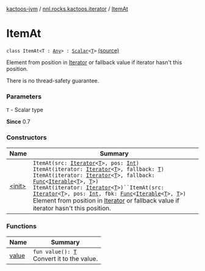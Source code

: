 [kactoos-jvm](../../index.md) / [nnl.rocks.kactoos.iterator](../index.md) / [ItemAt](./index.md)

# ItemAt

`class ItemAt<T : `[`Any`](https://kotlinlang.org/api/latest/jvm/stdlib/kotlin/-any/index.html)`> : `[`Scalar`](../../nnl.rocks.kactoos/-scalar/index.md)`<`[`T`](index.md#T)`>` [(source)](https://github.com/neonailol/kactoos/blob/master/kactoos-jvm/src/main/kotlin/nnl/rocks/kactoos/iterator/ItemAt.kt#L22)

Element from position in [Iterator](https://kotlinlang.org/api/latest/jvm/stdlib/kotlin.collections/-iterator/index.html)
or fallback value if iterator hasn't this position.

There is no thread-safety guarantee.

### Parameters

`T` - Scalar type

**Since**
0.7

### Constructors

| Name | Summary |
|---|---|
| [&lt;init&gt;](-init-.md) | `ItemAt(src: `[`Iterator`](https://kotlinlang.org/api/latest/jvm/stdlib/kotlin.collections/-iterator/index.html)`<`[`T`](index.md#T)`>, pos: `[`Int`](https://kotlinlang.org/api/latest/jvm/stdlib/kotlin/-int/index.html)`)`<br>`ItemAt(iterator: `[`Iterator`](https://kotlinlang.org/api/latest/jvm/stdlib/kotlin.collections/-iterator/index.html)`<`[`T`](index.md#T)`>, fallback: `[`T`](index.md#T)`)`<br>`ItemAt(iterator: `[`Iterator`](https://kotlinlang.org/api/latest/jvm/stdlib/kotlin.collections/-iterator/index.html)`<`[`T`](index.md#T)`>, fallback: `[`Func`](../../nnl.rocks.kactoos/-func/index.md)`<`[`Iterable`](https://kotlinlang.org/api/latest/jvm/stdlib/kotlin.collections/-iterable/index.html)`<`[`T`](index.md#T)`>, `[`T`](index.md#T)`>)`<br>`ItemAt(iterator: `[`Iterator`](https://kotlinlang.org/api/latest/jvm/stdlib/kotlin.collections/-iterator/index.html)`<`[`T`](index.md#T)`>)``ItemAt(src: `[`Iterator`](https://kotlinlang.org/api/latest/jvm/stdlib/kotlin.collections/-iterator/index.html)`<`[`T`](index.md#T)`>, pos: `[`Int`](https://kotlinlang.org/api/latest/jvm/stdlib/kotlin/-int/index.html)`, fbk: `[`Func`](../../nnl.rocks.kactoos/-func/index.md)`<`[`Iterable`](https://kotlinlang.org/api/latest/jvm/stdlib/kotlin.collections/-iterable/index.html)`<`[`T`](index.md#T)`>, `[`T`](index.md#T)`>)`<br>Element from position in [Iterator](https://kotlinlang.org/api/latest/jvm/stdlib/kotlin.collections/-iterator/index.html) or fallback value if iterator hasn't this position. |

### Functions

| Name | Summary |
|---|---|
| [value](value.md) | `fun value(): `[`T`](index.md#T)<br>Convert it to the value. |
